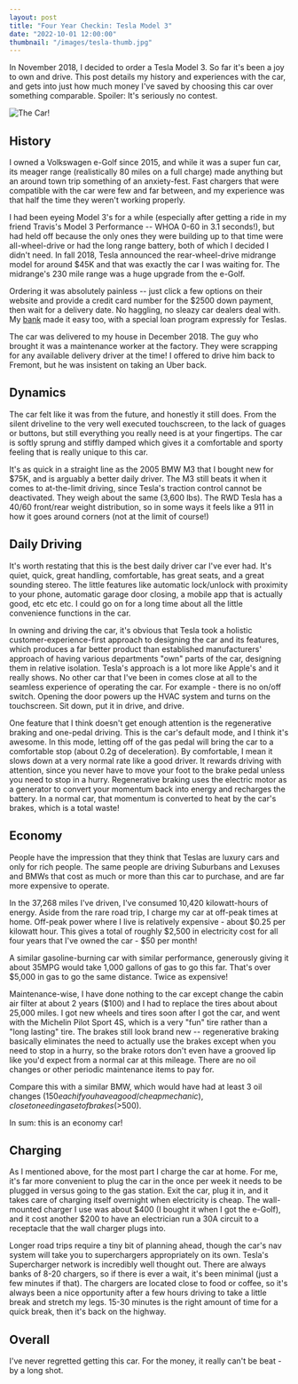 ```yaml
---
layout: post
title: "Four Year Checkin: Tesla Model 3"
date: "2022-10-01 12:00:00"
thumbnail: "/images/tesla-thumb.jpg"
---
```


In November 2018, I decided to order a Tesla Model 3. So far it's been a joy to own and drive. This post details my history and experiences with the car, and gets into just how much money I've saved by choosing this car over something comparable. Spoiler: It's seriously no contest.

![The Car!](/images/tesla.jpg)

## History

I owned a Volkswagen e-Golf since 2015, and while it was a super fun car, its meager range (realistically 80 miles on a full charge) made anything but an around town trip something of an anxiety-fest. Fast chargers that were compatible with the car were few and far between, and my experience was that half the time they weren't working properly.

I had been eyeing Model 3's for a while (especially after getting a ride in my friend Travis's Model 3 Performance -- WHOA 0-60 in 3.1 seconds!), but had held off because the only ones they were building up to that time were all-wheel-drive or had the long range battery, both of which I decided I didn't need. In fall 2018, Tesla announced the rear-wheel-drive midrange model for around $45K and that was exactly the car I was waiting for. The midrange's 230 mile range was a huge upgrade from the e-Golf.

Ordering it was absolutely painless -- just click a few options on their website and provide a credit card number for the $2500 down payment, then wait for a delivery date. No haggling, no sleazy car dealers deal with. My [bank](https://starone.org/) made it easy too, with a special loan program expressly for Teslas.

The car was delivered to my house in December 2018. The guy who brought it was a maintenance worker at the factory. They were scrapping for any available delivery driver at the time! I offered to drive him back to Fremont, but he was insistent on taking an Uber back.

## Dynamics

The car felt like it was from the future, and honestly it still does. From the silent driveline to the very well executed touchscreen, to the lack of guages or buttons, but still everything you really need is at your fingertips. The car is softly sprung and stiffly damped which gives it a comfortable and sporty feeling that is really unique to this car.

It's as quick in a straight line as the 2005 BMW M3 that I bought new for $75K, and is arguably a better daily driver. The M3 still beats it when it comes to at-the-limit driving, since Tesla's traction control cannot be deactivated. They weigh about the same (3,600 lbs). The RWD Tesla has a 40/60 front/rear weight distribution, so in some ways it feels like a 911 in how it goes around corners (not at the limit of course!)

## Daily Driving

It's worth restating that this is the best daily driver car I've ever had. It's quiet, quick, great handling, comfortable, has great seats, and a great sounding stereo. The little features like automatic lock/unlock with proximity to your phone, automatic garage door closing, a mobile app that is actually good, etc etc etc. I could go on for a long time about all the little convenience functions in the car.

In owning and driving the car, it's obvious that Tesla took a holistic customer-experience-first approach to designing the car and its features, which produces a far better product than established manufacturers' approach of having various departments "own" parts of the car, designing them in relative isolation. Tesla's approach is a lot more like Apple's and it really shows. No other car that I've been in comes close at all to the seamless experience of operating the car. For example - there is no on/off switch. Opening the door powers up the HVAC system and turns on the touchscreen. Sit down, put it in drive, and drive.

One feature that I think doesn't get enough attention is the regenerative braking and one-pedal driving. This is the car's default mode, and I think it's awesome. In this mode, letting off of the gas pedal will bring the car to a comfortable stop (about 0.2g of deceleration). By comfortable, I mean it slows down at a very normal rate like a good driver. It rewards driving with attention, since you never have to move your foot to the brake pedal unless you need to stop in a hurry. Regenerative braking uses the electric motor as a generator to convert your momentum back into energy and recharges the battery. In a normal car, that momentum is converted to heat by the car's brakes, which is a total waste!

## Economy

People have the impression that they think that Teslas are luxury cars and only for rich people. The same people are driving Suburbans and Lexuses and BMWs that cost as much or more than this car to purchase, and are far more expensive to operate.

In the 37,268 miles I've driven, I've consumed 10,420 kilowatt-hours of energy. Aside from the rare road trip, I charge my car at off-peak times at home. Off-peak power where I live is relatively expensive - about $0.25 per kilowatt hour. This gives a total of roughly $2,500 in electricity cost for all four years that I've owned the car - $50 per month!

A similar gasoline-burning car with similar performance, generously giving it about 35MPG would take 1,000 gallons of gas to go this far. That's over $5,000 in gas to go the same distance. Twice as expensive!

Maintenance-wise, I have done nothing to the car except change the cabin air filter at about 2 years ($100) and I had to replace the tires about about 25,000 miles. I got new wheels and tires soon after I got the car, and went with the Michelin Pilot Sport 4S, which is a very "fun" tire rather than a "long lasting" tire. The brakes still look brand new -- regenerative braking basically eliminates the need to actually use the brakes except when you need to stop in a hurry, so the brake rotors don't even have a grooved lip like you'd expect from a normal car at this mileage. There are no oil changes or other periodic maintenance items to pay for.

Compare this with a similar BMW, which would have had at least 3 oil changes ($150 each if you have a good/cheap mechanic), close to needing a set of brakes (>$500).

In sum: this is an economy car!

## Charging

As I mentioned above, for the most part I charge the car at home. For me, it's far more convenient to plug the car in the once per week it needs to be plugged in versus going to the gas station. Exit the car, plug it in, and it takes care of charging itself overnight when electricity is cheap. The wall-mounted charger I use was about $400 (I bought it when I got the e-Golf), and it cost another $200 to have an electrician run a 30A circuit to a receptacle that the wall charger plugs into.

Longer road trips require a tiny bit of planning ahead, though the car's nav system will take you to superchargers appropriately on its own. Tesla's Supercharger network is incredibly well thought out. There are always banks of 8-20 chargers, so if there is ever a wait, it's been minimal (just a few minutes if that). The chargers are located close to food or coffee, so it's always been a nice opportunity after a few hours driving to take a little break and stretch my legs. 15-30 minutes is the right amount of time for a quick break, then it's back on the highway.

## Overall

I've never regretted getting this car. For the money, it really can't be beat - by a long shot.
